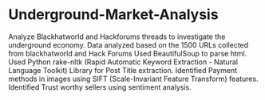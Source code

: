 # Underground-Market-Analysis
Analyze Blackhatworld and Hackforums threads to investigate the underground economy.
Data analyzed based on the 1500 URLs collected from blackhatworld and Hack Forums 
Used BeautifulSoup to parse html.
Used Python rake-nltk (Rapid Automatic Keyword Extraction - Natural Language Toolkit) Library for Post Title extraction.
Identified Payment methods in images using SIFT (Scale-Invariant Feature Transform) features.                 		            Identified Trust worthy sellers using sentiment analysis.
